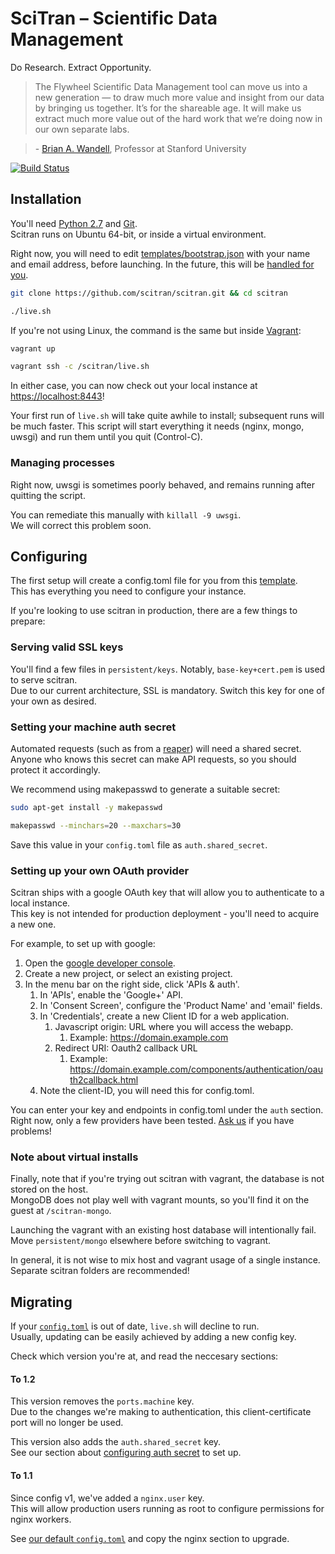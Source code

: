 # SciTran – Scientific Data Management

Do Research. Extract Opportunity.

> The Flywheel Scientific Data Management tool can move us into a new generation — to draw much more value and insight from our data by bringing us together. It’s for the shareable age. It will make us extract much more value out of the hard work that we’re doing now in our own separate labs.

> \- [Brian A. Wandell](https://web.stanford.edu/group/vista/cgi-bin/wandell), Professor at Stanford University

[![Build Status](https://img.shields.io/travis/scitran/scitran.svg?style=flat-square)](https://travis-ci.org/scitran/scitran)

## Installation

You'll need [Python 2.7](https://www.python.org) and [Git](https://git-scm.com).<br>
Scitran runs on Ubuntu 64-bit, or inside a virtual environment.

Right now, you will need to edit [templates/bootstrap.json](templates/bootstrap.json) with your name and email address, before launching. In the future, this will be [handled for you](https://github.com/scitran/scitran/issues/37).

```bash
git clone https://github.com/scitran/scitran.git && cd scitran

./live.sh
```

If you're not using Linux, the command is the same but inside [Vagrant](https://www.vagrantup.com):

```bash
vagrant up

vagrant ssh -c /scitran/live.sh
```

In either case, you can now check out your local instance at [https://localhost:8443](https://localhost:8443)!

Your first run of `live.sh` will take quite awhile to install; subsequent runs will be much faster.
This script will start everything it needs (nginx, mongo, uwsgi) and run them until you quit (Control-C).

### Managing processes

Right now, uwsgi is sometimes poorly behaved, and remains running after quitting the script.

You can remediate this manually with `killall -9 uwsgi`.<br>
We will correct this problem soon.

## Configuring

The first setup will create a config.toml file for you from this [template](templates/config.toml).<br>
This has everything you need to configure your instance.

If you're looking to use scitran in production, there are a few things to prepare:

### Serving valid SSL keys

You'll find a few files in `persistent/keys`. Notably, `base-key+cert.pem` is used to serve scitran.<br>
Due to our current architecture, SSL is mandatory. Switch this key for one of your own as desired.

### Setting your machine auth secret

Automated requests (such as from a [reaper](https://github.com/scitran/reaper)) will need a shared secret.<br>
Anyone who knows this secret can make API requests, so you should protect it accordingly.<br>

We recommend using makepasswd to generate a suitable secret:

```bash
sudo apt-get install -y makepasswd

makepasswd --minchars=20 --maxchars=30
```

Save this value in your `config.toml` file as `auth.shared_secret`.

### Setting up your own OAuth provider

Scitran ships with a google OAuth key that will allow you to authenticate to a local instance.<br>
This key is not intended for production deployment - you'll need to acquire a new one.

For example, to set up with google:

1. Open the [google developer console](https://console.developers.google.com).
1. Create a new project, or select an existing project.
1. In the menu bar on the right side, click 'APIs & auth'.
	1. In 'APIs', enable the 'Google+' API.
	1. In 'Consent Screen', configure the 'Product Name' and 'email' fields.
	1. In 'Credentials', create a new Client ID for a web application.
		1. Javascript origin: URL where you will access the webapp.
			1. Example: https://domain.example.com
		1. Redirect URI: Oauth2 callback URL
			1. Example: https://domain.example.com/components/authentication/oauth2callback.html
	1. Note the client-ID, you will need this for config.toml.


You can enter your key and endpoints in config.toml under the `auth` section.<br>
Right now, only a few providers have been tested. [Ask us](https://github.com/scitran/scitran/issues/new) if you have problems!

### Note about virtual installs

Finally, note that if you're trying out scitran with vagrant, the database is not stored on the host.<br>
MongoDB does not play well with vagrant mounts, so you'll find it on the guest at `/scitran-mongo`.

Launching the vagrant with an existing host database will intentionally fail.<br>
Move `persistent/mongo` elsewhere before switching to vagrant.

In general, it is not wise to mix host and vagrant usage of a single instance.<br>
Separate scitran folders are recommended!


## Migrating

If your [`config.toml`](templates/config.toml) is out of date, `live.sh` will decline to run.<br>
Usually, updating can be easily achieved by adding a new config key.

Check which version you're at, and read the neccesary sections:

#### To 1.2

This version removes the `ports.machine` key.<br>
Due to the changes we're making to authentication, this client-certificate port will no longer be used.

This version also adds the `auth.shared_secret` key.<br>
See our section about [configuring auth secret](#setting-your-machine-auth-secret) to set up.

#### To 1.1

Since config v1, we've added a `nginx.user` key.<br>
This will allow production users running as root to configure permissions for nginx workers.

See [our default `config.toml`](templates/config.toml) and copy the nginx section to upgrade.
